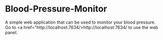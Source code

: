 # Blood-Pressure-Monitor
A simple web application that can be used to monitor your blood pressure.
Go to <a href="http://localhost:7634/>http://localhost:7634/</a> to use the web panel.
